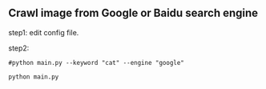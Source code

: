 ## Crawl image from Google or Baidu search engine

step1: edit config file.

step2:
```
#python main.py --keyword "cat" --engine "google"

python main.py
```